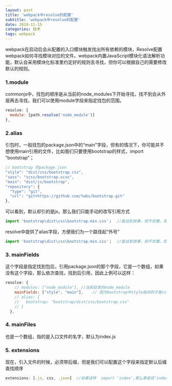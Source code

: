 ```yaml
---
layout: post
title: 'webpack中resolve的配置'
subtitle: 'webpack中resolve的配置'
date: 2019-11-15
categories: 技术
tags: webpack
---
```


webpack在启动后会从配置的入口模块触发找出所有依赖的模块，Resolve配置webpack如何寻找模块对应的文件。webpack内置JavaScript模块化语法解析功能，默认会采用模块化标准里约定好的规则去寻找，但你可以根据自己的需要修改默认的规则。

### 1.module
commonjs中，找包的顺序是从当前的node_modules下开始寻找，找不到会从外层再去寻找，我们可以使用module字段来指定找包的范围。

```javascript
resolve: {
  module: [path.resolve('node_module')] 
},

```

### 2.alias
引包时，一般找包的package.json中的“main”字段，但有的情况下，你可能并不想使用main引用的文件，比如我们只要使用bootstrap的样式，import “bootstrap”；

```javascript
// bootstrap 的package.json
"style": "dist/css/bootstrap.css",
"sass": "scss/bootstrap.scss",
"main": "dist/js/bootstrap",
"repository": {
  "type": "git",
  "url": "git+https://github.com/twbs/bootstrap.git"
},
```
可以看到，默认却引的是js，那么我们只能手动的改写引用方式
```javascript
import 'bootstrap\dist\css\bootstrap.min.css'；  //能达到效果，但不优雅，而且在每个需要的地方都得这样写 
```
resolve中提供了alias字段，方便我们为一个路径起“外号”

```javascript
import 'bootstrap\dist\css\bootstrap.min.css'；  //能达到效果，但不优雅，而且在每个需要的地方都得这样
```
### 3. mainFields
这个字段是指定找到包后，引用package.json的那个字段，它是一个数组，如果没有这个字段，那么依次查找，找到后引用，因此上例可以这样：

```javascript
resolve: {
    // modules: ["node_module"], //当前目录的node_module
    mainFields: ["style", "main"],    // 因为bootstrap中style指向的才是css文件
    // alias: {
    //   bootstrap: "bootstrap/dist/css/bootstrap.css"
    // }
  },
```
### 4. mainFiles
也是一个数组，指的是入口文件的名字，默认为index.js

### 5. extensions

现在，引入文件的时候，必须带后缀，但是我们可以配置这个字段来指定默认后缀查找顺序

```javascript
extensions: [.js, css, .json]  //如果这样  import 'index',那么寿县找‘index.js’,找不到后会找‘index.css’,以此类推
```
